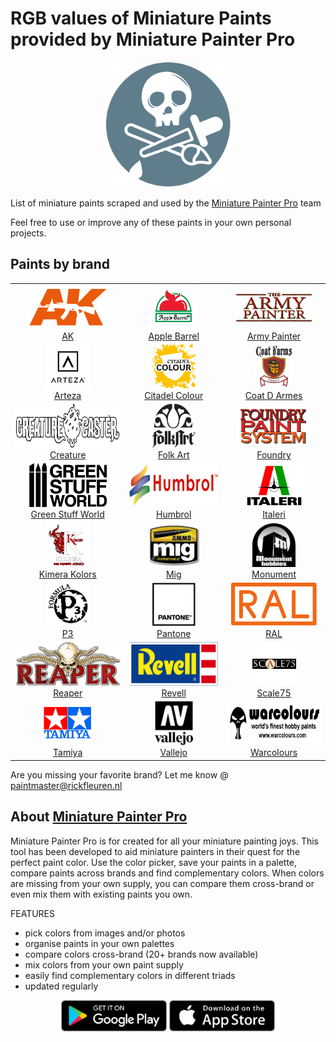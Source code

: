 # RGB values of Miniature Paints provided by Miniature Painter Pro

<p align="center"><a href="https://miniaturepainterpro.app/"> <img src="logos/logo_rnd.png" height="200" /></a>
</p>

List of miniature paints scraped and used by the [Miniature Painter Pro](https://miniaturepainterpro.app/) team

Feel free to use or improve any of these paints in your own personal projects.

## Paints by brand

<!-- START -->
|  |  |  |
| :---: | :---: | :---: |
|  <a href="paints/AK.md"> <img src="logos/AK.png" height="70" /> <br/> AK</a>|  <a href="paints/AppleBarrel.md"> <img src="logos/AppleBarrel.png" height="70" /> <br/> Apple Barrel</a>|  <a href="paints/Army_Painter.md"> <img src="logos/Army_Painter.png" height="70" /> <br/> Army Painter</a>|
|  <a href="paints/Arteza.md"> <img src="logos/Arteza.png" height="70" /> <br/> Arteza</a>|  <a href="paints/Citadel_Colour.md"> <img src="logos/Citadel_Colour.png" height="70" /> <br/> Citadel Colour</a>|  <a href="paints/CoatDArmes.md"> <img src="logos/CoatDArmes.png" height="70" /> <br/> Coat D Armes</a>|
|  <a href="paints/Creature.md"> <img src="logos/Creature.png" height="70" /> <br/> Creature</a>|  <a href="paints/FolkArt.md"> <img src="logos/FolkArt.png" height="70" /> <br/> Folk Art</a>|  <a href="paints/Foundry.md"> <img src="logos/Foundry.png" height="70" /> <br/> Foundry</a>|
|  <a href="paints/GreenStuffWorld.md"> <img src="logos/GreenStuffWorld.png" height="70" /> <br/> Green Stuff World</a>|  <a href="paints/Humbrol.md"> <img src="logos/Humbrol.png" height="70" /> <br/> Humbrol</a>|  <a href="paints/Italeri.md"> <img src="logos/Italeri.png" height="70" /> <br/> Italeri</a>|
|  <a href="paints/KimeraKolors.md"> <img src="logos/KimeraKolors.png" height="70" /> <br/> Kimera Kolors</a>|  <a href="paints/Mig.md"> <img src="logos/Mig.png" height="70" /> <br/> Mig</a>|  <a href="paints/Monument.md"> <img src="logos/Monument.png" height="70" /> <br/> Monument</a>|
|  <a href="paints/P3.md"> <img src="logos/P3.png" height="70" /> <br/> P3</a>|  <a href="paints/Pantone.md"> <img src="logos/Pantone.png" height="70" /> <br/> Pantone</a>|  <a href="paints/RAL.md"> <img src="logos/RAL.png" height="70" /> <br/> RAL</a>|
|  <a href="paints/Reaper.md"> <img src="logos/Reaper.png" height="70" /> <br/> Reaper</a>|  <a href="paints/Revell.md"> <img src="logos/Revell.png" height="70" /> <br/> Revell</a>|  <a href="paints/Scale75.md"> <img src="logos/Scale75.png" height="70" /> <br/> Scale75</a>|
|  <a href="paints/Tamiya.md"> <img src="logos/Tamiya.png" height="70" /> <br/> Tamiya</a>|  <a href="paints/Vallejo.md"> <img src="logos/Vallejo.png" height="70" /> <br/> Vallejo</a>|  <a href="paints/Warcolours.md"> <img src="logos/Warcolours.png" height="70" /> <br/> Warcolours</a>|

<!-- END -->

Are you missing your favorite brand? Let me know @ <a href="mailto:paintmaster@rickfleuren.nl">paintmaster@rickfleuren.nl</a>

## About [Miniature Painter Pro](https://miniaturepainterpro.app/)
Miniature Painter Pro is for created for all your miniature painting joys. This tool has been developed to aid miniature painters in their quest for the perfect paint color. Use the color picker, save your paints in a palette, compare paints across brands and find complementary colors. When colors are missing from your own supply, you can compare them cross-brand or even mix them with existing paints you own.

FEATURES
- pick colors from images and/or photos
- organise paints in your own palettes
- compare colors cross-brand (20+ brands now available)
- mix colors from your own paint supply
- easily find complementary colors in different triads
- updated regularly

<p align="center">
<a href="https://play.google.com/store/apps/details?id=com.rfsp.paintmaster"> <img src="logos/Android.png" height="50" /></a>
<a href="https://apps.apple.com/us/app/miniature-painter-pro/id1495938928"> <img src="logos/iOS.png" height="50" /></a>
</p>


